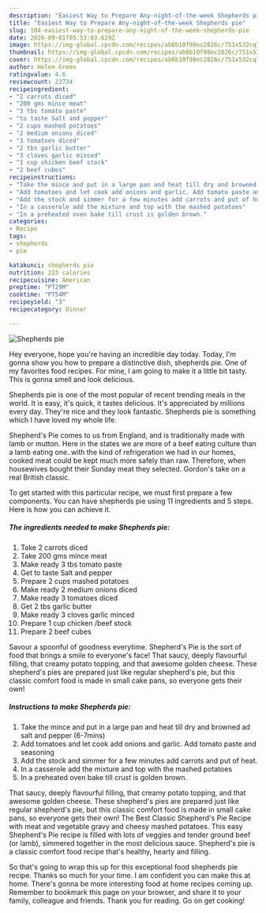 ```yaml
---
description: "Easiest Way to Prepare Any-night-of-the-week Shepherds pie"
title: "Easiest Way to Prepare Any-night-of-the-week Shepherds pie"
slug: 104-easiest-way-to-prepare-any-night-of-the-week-shepherds-pie
date: 2020-09-01T05:53:03.629Z
image: https://img-global.cpcdn.com/recipes/ab6b10f98ec2826c/751x532cq70/shepherds-pie-recipe-main-photo.jpg
thumbnail: https://img-global.cpcdn.com/recipes/ab6b10f98ec2826c/751x532cq70/shepherds-pie-recipe-main-photo.jpg
cover: https://img-global.cpcdn.com/recipes/ab6b10f98ec2826c/751x532cq70/shepherds-pie-recipe-main-photo.jpg
author: Helen Green
ratingvalue: 4.6
reviewcount: 23734
recipeingredient:
- "2 carrots diced"
- "200 gms mince meat"
- "3 tbs tomato paste"
- "to taste Salt and pepper"
- "2 cups mashed potatoes"
- "2 medium onions diced"
- "3 tomatoes diced"
- "2 tbs garlic butter"
- "3 cloves garlic minced"
- "1 cup chicken beef stock"
- "2 beef cubes"
recipeinstructions:
- "Take the mince and put in a large pan and heat till dry and browned ad salt and pepper (6-7mins)"
- "Add tomatoes and let cook add onions and garlic. Add tomato paste and seasoning"
- "Add the stock and simmer for a few minutes add carrots and put of heat."
- "In a casserole add the mixture and top with the mashed potatoes"
- "In a preheated oven bake till crust is golden brown."
categories:
- Recipe
tags:
- shepherds
- pie

katakunci: shepherds pie 
nutrition: 223 calories
recipecuisine: American
preptime: "PT29M"
cooktime: "PT54M"
recipeyield: "3"
recipecategory: Dinner

---
```



![Shepherds pie](https://img-global.cpcdn.com/recipes/ab6b10f98ec2826c/751x532cq70/shepherds-pie-recipe-main-photo.jpg)

Hey everyone, hope you're having an incredible day today. Today, I'm gonna show you how to prepare a distinctive dish, shepherds pie. One of my favorites food recipes. For mine, I am going to make it a little bit tasty. This is gonna smell and look delicious.

Shepherds pie is one of the most popular of recent trending meals in the world. It is easy, it's quick, it tastes delicious. It's appreciated by millions every day. They're nice and they look fantastic. Shepherds pie is something which I have loved my whole life.

Shepherd&#39;s Pie comes to us from England, and is traditionally made with lamb or mutton. Here in the states we are more of a beef eating culture than a lamb eating one..with the kind of refrigeration we had in our homes, cooked meat could be kept much more safely than raw. Therefore, when housewives bought their Sunday meat they selected. Gordon&#39;s take on a real British classic.


To get started with this particular recipe, we must first prepare a few components. You can have shepherds pie using 11 ingredients and 5 steps. Here is how you can achieve it.

<!--inarticleads1-->

##### The ingredients needed to make Shepherds pie:

1. Take 2 carrots diced
1. Take 200 gms mince meat
1. Make ready 3 tbs tomato paste
1. Get to taste Salt and pepper
1. Prepare 2 cups mashed potatoes
1. Make ready 2 medium onions diced
1. Make ready 3 tomatoes diced
1. Get 2 tbs garlic butter
1. Make ready 3 cloves garlic minced
1. Prepare 1 cup chicken /beef stock
1. Prepare 2 beef cubes


Savour a spoonful of goodness everytime. Shepherd&#39;s Pie is the sort of food that brings a smile to everyone&#39;s face! That saucy, deeply flavourful filling, that creamy potato topping, and that awesome golden cheese. These shepherd&#39;s pies are prepared just like regular shepherd&#39;s pie, but this classic comfort food is made in small cake pans, so everyone gets their own! 

<!--inarticleads2-->

##### Instructions to make Shepherds pie:

1. Take the mince and put in a large pan and heat till dry and browned ad salt and pepper (6-7mins)
1. Add tomatoes and let cook add onions and garlic. Add tomato paste and seasoning
1. Add the stock and simmer for a few minutes add carrots and put of heat.
1. In a casserole add the mixture and top with the mashed potatoes
1. In a preheated oven bake till crust is golden brown.


That saucy, deeply flavourful filling, that creamy potato topping, and that awesome golden cheese. These shepherd&#39;s pies are prepared just like regular shepherd&#39;s pie, but this classic comfort food is made in small cake pans, so everyone gets their own! The Best Classic Shepherd&#39;s Pie Recipe with meat and vegetable gravy and cheesy mashed potatoes. This easy Shepherd&#39;s Pie recipe is filled with lots of veggies and tender ground beef (or lamb), simmered together in the most delicious sauce. Shepherd&#39;s pie is a classic comfort food recipe that&#39;s healthy, hearty and filling. 

So that's going to wrap this up for this exceptional food shepherds pie recipe. Thanks so much for your time. I am confident you can make this at home. There's gonna be more interesting food at home recipes coming up. Remember to bookmark this page on your browser, and share it to your family, colleague and friends. Thank you for reading. Go on get cooking!
